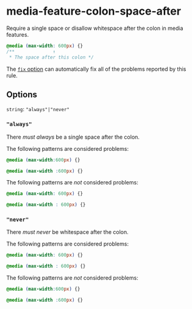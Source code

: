 # media-feature-colon-space-after

Require a single space or disallow whitespace after the colon in media features.

```css
@media (max-width: 600px) {}
/**              ↑
 * The space after this colon */
```

The [`fix` option](https://stylelint.io/user-guide/options#fix) can automatically fix all of the problems reported by this rule.

## Options

`string`: `"always"|"never"`

### `"always"`

There _must always_ be a single space after the colon.

The following patterns are considered problems:

```css
@media (max-width:600px) {}
```

```css
@media (max-width :600px) {}
```

The following patterns are _not_ considered problems:

```css
@media (max-width: 600px) {}
```

```css
@media (max-width : 600px) {}
```

### `"never"`

There _must never_ be whitespace after the colon.

The following patterns are considered problems:

```css
@media (max-width: 600px) {}
```

```css
@media (max-width : 600px) {}
```

The following patterns are _not_ considered problems:

```css
@media (max-width:600px) {}
```

```css
@media (max-width :600px) {}
```
